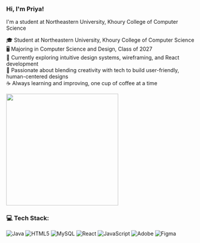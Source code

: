 ### Hi, I'm Priya! 

I'm a student at Northeastern University, Khoury College of Computer Science </br>

🎓 Student at Northeastern University, Khoury College of Computer Science </br>
🖥️ Majoring in Computer Science and Design, Class of 2027 </br>
🌱 Currently exploring intuitive design systems, wireframing, and React development </br>
🎨 Passionate about blending creativity with tech to build user-friendly, human-centered designs </br>
☕️ Always learning and improving, one cup of coffee at a time </br>
 
<img src="https://media.giphy.com/media/zZ93Wx8zrX2XAQVTiy/giphy.gif?cid=790b76110y9wo6369gqmky233jqz0yaioad8l1pwye298ikv&ep=v1_gifs_search&rid=giphy.gif&ct=g" width="300" height="auto">


### 💻 Tech Stack:
![Java](https://img.shields.io/badge/java-%23ED8B00.svg?style=for-the-badge&logo=openjdk&logoColor=white) ![HTML5](https://img.shields.io/badge/html5-%23E34F26.svg?style=for-the-badge&logo=html5&logoColor=white) ![MySQL](https://img.shields.io/badge/mysql-4479A1.svg?style=for-the-badge&logo=mysql&logoColor=white) ![React](https://img.shields.io/badge/react-%2320232a.svg?style=for-the-badge&logo=react&logoColor=%2361DAFB) ![JavaScript](https://img.shields.io/badge/javascript-%23323330.svg?style=for-the-badge&logo=javascript&logoColor=%23F7DF1E) ![Adobe](https://img.shields.io/badge/adobe-%23FF0000.svg?style=for-the-badge&logo=adobe&logoColor=white) ![Figma](https://img.shields.io/badge/figma-%23F24E1E.svg?style=for-the-badge&logo=figma&logoColor=white)
